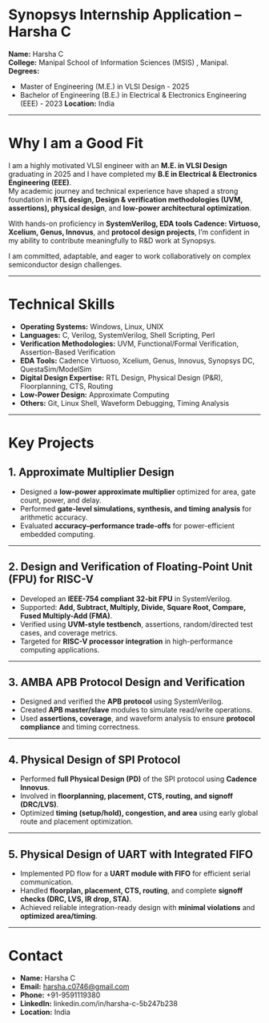 # Synopsys Internship Application – Harsha C

**Name:** Harsha C  
**College:** Manipal School of Information Sciences (MSIS) , Manipal.
**Degrees:**  
  - Master of Engineering (M.E.) in VLSI Design  - 2025
  - Bachelor of Engineering (B.E.) in Electrical & Electronics Engineering (EEE) - 2023
**Location:** India 

--------------------------------------------------------------------------------------------------------------------------------------------------------------------
# Why I am a Good Fit
I am a highly motivated VLSI engineer with an **M.E. in VLSI Design** graduating in 2025 and I have completed my **B.E in Electrical & Electronics Engineering (EEE)**.  
My academic journey and technical experience have shaped a strong foundation in **RTL design, Design & verification methodologies (UVM, assertions), physical design**, and **low-power architectural optimization**.

With hands-on proficiency in **SystemVerilog, EDA tools Cadence: Virtuoso, Xcelium, Genus, Innovus**, and **protocol design projects**, I’m confident in my ability to contribute meaningfully to R&D work at Synopsys.

I am committed, adaptable, and eager to work collaboratively on complex semiconductor design challenges.

--------------------------------------------------------------------------------------------------------------------------------------------------------------------

# Technical Skills

- **Operating Systems:** Windows, Linux, UNIX  
- **Languages:** C, Verilog, SystemVerilog, Shell Scripting, Perl  
- **Verification Methodologies:** UVM, Functional/Formal Verification, Assertion-Based Verification  
- **EDA Tools:** Cadence Virtuoso, Xcelium, Genus, Innovus, Synopsys DC, QuestaSim/ModelSim  
- **Digital Design Expertise:** RTL Design, Physical Design (P&R), Floorplanning, CTS, Routing  
- **Low-Power Design:** Approximate Computing  
- **Others:** Git, Linux Shell, Waveform Debugging, Timing Analysis

--------------------------------------------------------------------------------------------------------------------------------------------------------------------

# Key Projects

## 1. **Approximate Multiplier Design**
- Designed a **low-power approximate multiplier** optimized for area, gate count, power, and delay.
- Performed **gate-level simulations, synthesis, and timing analysis** for arithmetic accuracy.
- Evaluated **accuracy–performance trade-offs** for power-efficient embedded computing.

-----------------

## 2. **Design and Verification of Floating-Point Unit (FPU) for RISC-V**
- Developed an **IEEE-754 compliant 32-bit FPU** in SystemVerilog.
- Supported: **Add, Subtract, Multiply, Divide, Square Root, Compare, Fused Multiply-Add (FMA)**.
- Verified using **UVM-style testbench**, assertions, random/directed test cases, and coverage metrics.
- Targeted for **RISC-V processor integration** in high-performance computing applications.

-----------------

## 3. **AMBA APB Protocol Design and Verification**
- Designed and verified the **APB protocol** using SystemVerilog.
- Created **APB master/slave** modules to simulate read/write operations.
- Used **assertions, coverage**, and waveform analysis to ensure **protocol compliance** and timing correctness.

-----------------

## 4. **Physical Design of SPI Protocol**
- Performed **full Physical Design (PD)** of the SPI protocol using **Cadence Innovus**.
- Involved in **floorplanning, placement, CTS, routing, and signoff (DRC/LVS)**.
- Optimized **timing (setup/hold), congestion, and area** using early global route and placement optimization.

-----------------

## 5. **Physical Design of UART with Integrated FIFO**
- Implemented PD flow for a **UART module with FIFO** for efficient serial communication.
- Handled **floorplan, placement, CTS, routing**, and complete **signoff checks (DRC, LVS, IR drop, STA)**.
- Achieved reliable integration-ready design with **minimal violations** and **optimized area/timing**.

--------------------------------------------------------------------------------------------------------------------------------------------------------------------

# Contact

- **Name:** Harsha C  
- **Email:** harsha.c0746@gmail.com  
- **Phone:** +91-9591119380  
- **LinkedIn:** linkedin.com/in/harsha-c-5b247b238
- **Location:** India  


